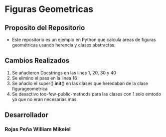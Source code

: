 # Figuras Geometricas
## Proposito del Repositorio
* Este repositorio es un ejemplo en Python que calcula áreas de figuras geométricas usando herencia y clases abstractas.
## Cambios Realizados
1. Se añadieron Docstrings en las lines 1, 20, 30 y 40
2. Se elimino el pass en la linea 16
3. Se añadio el super().__init__()  en las clases que heredaban de la clase figurageometrica
4. Se desactivo too-few-public-methods para las clases con 1 solo emtodo ya que no eran necesarias mas
## Desarrollador
### Rojas Peña William Mikeiel

